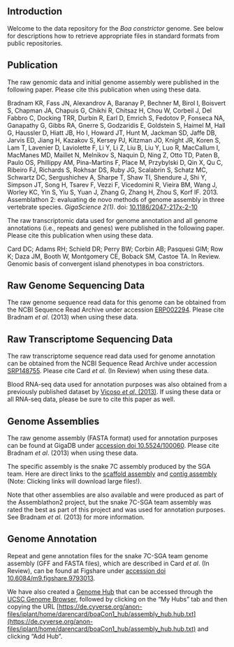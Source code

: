 ## Introduction

Welcome to the data repository for the *Boa constrictor* genome. See below for descriptions how to retrieve appropriate files in standard formats from public repositories.

## Publication

The raw genomic data and initial genome assembly were published in the following paper. Please cite this publication when using these data.

Bradnam KR, Fass JN, Alexandrov A, Baranay P, Bechner M, Birol I, Boisvert S, Chapman JA, Chapuis G, Chikhi R, Chitsaz H, Chou W, Corbeil J, Del Fabbro C, Docking TRR, Durbin R, Earl D, Emrich S, Fedotov P, Fonseca NA, Ganapathy G, Gibbs RA, Gnerre S, Godzaridis E, Goldstein S, Haimel M, Hall G, Haussler D, Hiatt JB, Ho I, Howard JT, Hunt M, Jackman SD, Jaffe DB, Jarvis ED, Jiang H, Kazakov S, Kersey PJ, Kitzman JO, Knight JR, Koren S, Lam T, Lavenier D, Laviolette F, Li Y, Li Z, Liu B, Liu Y, Luo R, MacCallum I, MacManes MD, Maillet N, Melnikov S, Naquin D, Ning Z, Otto TD, Paten B, Paulo OS, Phillippy AM, Pina-Martins F, Place M, Przybylski D, Qin X, Qu C, Ribeiro FJ, Richards S, Rokhsar DS, Ruby JG, Scalabrin S, Schatz MC, Schwartz DC, Sergushichev A, Sharpe T, Shaw TI, Shendure J, Shi Y, Simpson JT, Song H, Tsarev F, Vezzi F, Vicedomini R, Vieira BM, Wang J, Worley KC, Yin S, Yiu S, Yuan J, Zhang G, Zhang H, Zhou S, Korf IF. 2013. Assemblathon 2: evaluating de novo methods of genome assembly in three vertebrate species. *GigaScience 2(1)*. doi: [10.1186/2047-217x-2-10](https://doi.org/10.1186/2047-217x-2-10)

The raw transcriptomic data used for genome annotation and all genome annotations (i.e., repeats and genes) were published in the following paper. Please cite this publication when using these data.

Card DC; Adams RH; Schield DR; Perry BW; Corbin AB; Pasquesi GIM; Row K; Daza JM, Booth W, Montgomery CE, Boback SM, Castoe TA. In Review. Genomic basis of convergent island phenotypes in boa constrictors.

## Raw Genome Sequencing Data

The raw genome sequence read data for this genome can be obtained from the NCBI Sequence Read Archive under accession [ERP002294](https://trace.ncbi.nlm.nih.gov/Traces/sra/?study=ERP002294). Please cite Bradnam *et al*. (2013) when using these data.

## Raw Transcriptome Sequencing Data

The raw transcriptome sequence read data used for genome annotation can be obtained from the NCBI Sequence Read Archive under accession [SRP148755](https://trace.ncbi.nlm.nih.gov/Traces/sra/?study=SRP148755). Please cite Card *et al*. (In Review) when using these data.

Blood RNA-seq data used for annotation purposes was also obtained from a previously published dataset by [Vicoso *et al*. (2013)](https://doi.org/10.1371/journal.pbio.1001643). If using these data or all RNA-seq data, please be sure to cite this paper as well.

## Genome Assemblies

The raw genome assembly (FASTA format) used for annotation purposes can be found at GigaDB under [accession doi 10.5524/100060](http://dx.doi.org/10.5524/100060). Please cite Bradnam *et al*. (2013) when using these data.

The specific assembly is the snake 7C assembly produced by the SGA team. Here are direct links to the [scaffold assembly](ftp://parrot.genomics.cn/gigadb/pub/10.5524/100001_101000/100060/snake_7C_scaffolds.fa.gz) and [contig assembly](ftp://parrot.genomics.cn/gigadb/pub/10.5524/100001_101000/100060/snake_7C_contigs.fa.gz) (Note: Clicking links will download large files!).

Note that other assemblies are also available and were produced as part of the Assemblathon2 project, but the snake 7C-SGA team assembly was rated the best as part of this project and was used for annotation purposes. See Bradnam *et al*. (2013) for more information.

## Genome Annotation

Repeat and gene annotation files for the snake 7C-SGA team genome assembly (GFF and FASTA files), which are described in Card *et al*. (In Review), can be found at Figshare under [accession doi 10.6084/m9.figshare.9793013](https://doi.org/10.6084/m9.figshare.9793013). 

We have also created a [Genome Hub](https://genome.ucsc.edu/goldenpath/help/hgTrackHubHelp.html) that can be accessed through the [UCSC Genome Browser](https://genome.ucsc.edu/cgi-bin/hgHubConnect), followed by clicking on the “My Hubs” tab and then copying the URL [https://de.cyverse.org/anon-files/iplant/home/darencard/boaCon1_hub/assembly_hub.hub.txt](https://de.cyverse.org/anon-files/iplant/home/darencard/boaCon1_hub/assembly_hub.hub.txt) and clicking “Add Hub”. 
